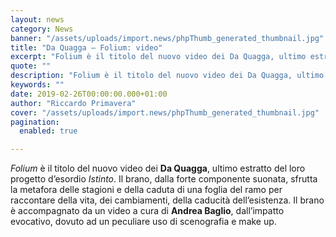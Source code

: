```yaml
---
layout: news
category: News
banner: "/assets/uploads/import.news/phpThumb_generated_thumbnail.jpg"
title: "Da Quagga – Folium: video"
excerpt: "Folium è il titolo del nuovo video dei Da Quagga, ultimo estratto del loro progetto d’esordio Istinto. Il brano, dalla forte componente suonata, sfrutta la metafora delle stagioni e della caduta di una foglia del ramo per raccontare della vita, dei cambiamenti, della caducità dell’esistenza. Il brano è accompagnato da un video a cura di [&hellip"
quote: ""
description: "Folium è il titolo del nuovo video dei Da Quagga, ultimo estratto del loro progetto d’esordio Istinto. Il brano, dalla forte componente suonata, sfrutta la metafora delle stagioni e della caduta di una foglia del ramo per raccontare della vita, dei cambiamenti, della caducità dell’esistenza. Il brano è accompagnato da un video a cura di [&hellip"
keywords: ""
date: 2019-02-26T00:00:00.000+01:00
author: "Riccardo Primavera"
cover: "/assets/uploads/import.news/phpThumb_generated_thumbnail.jpg"
pagination:
  enabled: true

---
```


_Folium_ è il titolo del nuovo video dei **Da Quagga**, ultimo estratto del loro progetto d’esordio _Istinto_. Il brano, dalla forte componente suonata, sfrutta la metafora delle stagioni e della caduta di una foglia del ramo per raccontare della vita, dei cambiamenti, della caducità dell’esistenza. Il brano è accompagnato da un video a cura di **Andrea Baglio**, dall’impatto evocativo, dovuto ad un peculiare uso di scenografia e make up.